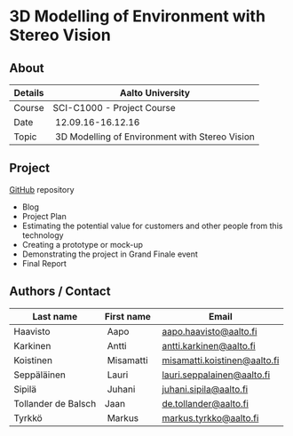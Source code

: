 3D Modelling of Environment with Stereo Vision
==============================================

About
-----

Details    | Aalto University
-----------|-----------------------------------------------
Course     | SCI-C1000 - Project Course 
Date       | 12.09.16-16.12.16
Topic      | 3D Modelling of Environment with Stereo Vision
    
Project
-------
[GitHub](https://github.com/jaantollander/SCI-C1000) repository

* Blog
* Project Plan
* Estimating the potential value for customers and other people from this technology
* Creating a prototype or mock-up
* Demonstrating the project in Grand Finale event
* Final Report

Authors / Contact
-----------------

Last name           | First name | Email
--------------------|------------|-----------------------------
Haavisto            | Aapo       | <aapo.haavisto@aalto.fi>
Karkinen            | Antti      | <antti.karkinen@aalto.fi>
Koistinen           | Misamatti  | <misamatti.koistinen@aalto.fi>
Seppäläinen         | Lauri      | <lauri.seppalainen@aalto.fi>
Sipilä              | Juhani     | <juhani.sipila@aalto.fi>
Tollander de Balsch | Jaan       | <de.tollander@aalto.fi>
Tyrkkö              | Markus     | <markus.tyrkko@aalto.fi>

